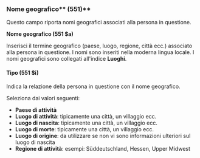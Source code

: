### Nome geografico** (551)**

Questo campo riporta nomi geografici associati alla persona in questione.



**Nome geografico (551 $a)**

Inserisci il termine geografico (paese, luogo, regione, città ecc.) associato alla persona in questione. I nomi sono inseriti nella moderna lingua locale. I nomi geografici sono collegati all'indice **Luoghi**.



#### Tipo (551 $i)

Indica la relazione della persona in questione con il nome geografico.

Seleziona dai valori seguenti:

- **Paese di attività**  
- **Luogo di attività**: tipicamente una città, un villaggio ecc.
- **Luogo di nascita**: tipicamente una città, un villaggio ecc.
- **Luogo di morte**: tipicamente una città, un villaggio ecc.
- **Luogo di origine**: da utilizzare se non vi sono informazioni ulteriori sul luogo di nascita
- **Regione di attività**: esempi: Süddeutschland, Hessen, Upper Midwest
